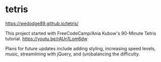 # tetris

https://wedodge89.github.io/tetris/

This project started with FreeCodeCamp/Ania Kubow's 90-Minute Tetris tutorial.
https://youtu.be/rAUn1Lom6dw

Plans for future updates include adding styling, increasing speed levels, music, streamlining with jQuery, and (un)balancing the difficulty.
